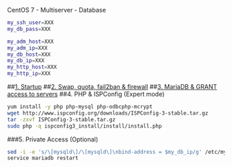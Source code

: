 CentOS 7 - Multiserver - Database
```sh
my_ssh_user=XXX
my_db_pass=XXX

my_adm_host=XXX
my_adm_ip=XXX
my_db_host=XXX
my_db_ip=XXX
my_http_host=XXX
my_http_ip=XXX
```
##<a href="https://github.com/Ator9/ISPConfig/blob/master/CentOS_adm.md#1-startup" target="_blank">1. Startup</a>
##<a href="https://github.com/Ator9/ISPConfig/blob/master/CentOS_adm.md#2-swap-quota-fail2ban--firewall" target="_blank">2. Swap, quota, fail2ban & firewall</a>
##<a href="https://github.com/Ator9/ISPConfig/blob/master/CentOS_adm.md#3-mariadb--grant-access-to-servers" target="_blank">3. MariaDB & GRANT access to servers</a>
##4. PHP & ISPConfig (Expert mode)
```sh
yum install -y php php-mysql php-odbcphp-mcrypt
wget http://www.ispconfig.org/downloads/ISPConfig-3-stable.tar.gz
tar -zxvf ISPConfig-3-stable.tar.gz
sudo php -q ispconfig3_install/install/install.php

```
###5. Private Access (Optional)
```sh
sed -i -e 's/\[mysqld\]/\[mysqld\]\nbind-address = $my_db_ip/g' /etc/my.cnf
service mariadb restart

```
